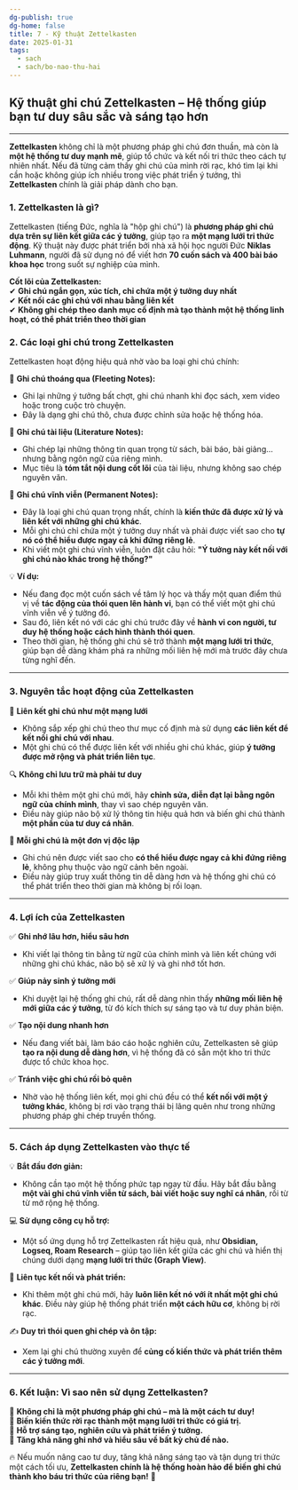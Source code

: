 ```yaml
---
dg-publish: true
dg-home: false
title: 7 - Kỹ thuật Zettelkasten
date: 2025-01-31
tags:
  - sach
  - sach/bo-nao-thu-hai
---
```

## **Kỹ thuật ghi chú Zettelkasten – Hệ thống giúp bạn tư duy sâu sắc và sáng tạo hơn**
---

**Zettelkasten** không chỉ là một phương pháp ghi chú đơn thuần, mà còn là **một hệ thống tư duy mạnh mẽ**, giúp tổ chức và kết nối tri thức theo cách tự nhiên nhất. Nếu đã từng cảm thấy ghi chú của mình rời rạc, khó tìm lại khi cần hoặc không giúp ích nhiều trong việc phát triển ý tưởng, thì **Zettelkasten** chính là giải pháp dành cho bạn.

### **1. Zettelkasten là gì?**

Zettelkasten (tiếng Đức, nghĩa là "hộp ghi chú") là **phương pháp ghi chú dựa trên sự liên kết giữa các ý tưởng**, giúp tạo ra **một mạng lưới tri thức động**. Kỹ thuật này được phát triển bởi nhà xã hội học người Đức **Niklas Luhmann**, người đã sử dụng nó để viết hơn **70 cuốn sách và 400 bài báo khoa học** trong suốt sự nghiệp của mình.

**Cốt lõi của Zettelkasten:**  
✔ **Ghi chú ngắn gọn, xúc tích, chỉ chứa một ý tưởng duy nhất**  
✔ **Kết nối các ghi chú với nhau bằng liên kết**  
✔ **Không ghi chép theo danh mục cố định mà tạo thành một hệ thống linh hoạt, có thể phát triển theo thời gian**

### **2. Các loại ghi chú trong Zettelkasten**

Zettelkasten hoạt động hiệu quả nhờ vào ba loại ghi chú chính:

🔹 **Ghi chú thoáng qua (Fleeting Notes):**

- Ghi lại những ý tưởng bất chợt, ghi chú nhanh khi đọc sách, xem video hoặc trong cuộc trò chuyện.
- Đây là dạng ghi chú thô, chưa được chỉnh sửa hoặc hệ thống hóa.

🔹 **Ghi chú tài liệu (Literature Notes):**

- Ghi chép lại những thông tin quan trọng từ sách, bài báo, bài giảng… nhưng bằng ngôn ngữ của riêng mình.
- Mục tiêu là **tóm tắt nội dung cốt lõi** của tài liệu, nhưng không sao chép nguyên văn.

🔹 **Ghi chú vĩnh viễn (Permanent Notes):**

- Đây là loại ghi chú quan trọng nhất, chính là **kiến thức đã được xử lý và liên kết với những ghi chú khác**.
- Mỗi ghi chú chỉ chứa một ý tưởng duy nhất và phải được viết sao cho **tự nó có thể hiểu được ngay cả khi đứng riêng lẻ**.
- Khi viết một ghi chú vĩnh viễn, luôn đặt câu hỏi: **"Ý tưởng này kết nối với ghi chú nào khác trong hệ thống?"**

💡 **Ví dụ:**

- Nếu đang đọc một cuốn sách về tâm lý học và thấy một quan điểm thú vị về **tác động của thói quen lên hành vi**, bạn có thể viết một ghi chú vĩnh viễn về ý tưởng đó.
- Sau đó, liên kết nó với các ghi chú trước đây về **hành vi con người, tư duy hệ thống hoặc cách hình thành thói quen**.
- Theo thời gian, hệ thống ghi chú sẽ trở thành **một mạng lưới tri thức**, giúp bạn dễ dàng khám phá ra những mối liên hệ mới mà trước đây chưa từng nghĩ đến.

---

### **3. Nguyên tắc hoạt động của Zettelkasten**

🔗 **Liên kết ghi chú như một mạng lưới**

- Không sắp xếp ghi chú theo thư mục cố định mà sử dụng **các liên kết để kết nối ghi chú với nhau**.
- Một ghi chú có thể được liên kết với nhiều ghi chú khác, giúp **ý tưởng được mở rộng và phát triển liên tục**.

🔍 **Không chỉ lưu trữ mà phải tư duy**

- Mỗi khi thêm một ghi chú mới, hãy **chỉnh sửa, diễn đạt lại bằng ngôn ngữ của chính mình**, thay vì sao chép nguyên văn.
- Điều này giúp não bộ xử lý thông tin hiệu quả hơn và biến ghi chú thành **một phần của tư duy cá nhân**.

📑 **Mỗi ghi chú là một đơn vị độc lập**

- Ghi chú nên được viết sao cho **có thể hiểu được ngay cả khi đứng riêng lẻ**, không phụ thuộc vào ngữ cảnh bên ngoài.
- Điều này giúp truy xuất thông tin dễ dàng hơn và hệ thống ghi chú có thể phát triển theo thời gian mà không bị rối loạn.

---

### **4. Lợi ích của Zettelkasten**

✅ **Ghi nhớ lâu hơn, hiểu sâu hơn**

- Khi viết lại thông tin bằng từ ngữ của chính mình và liên kết chúng với những ghi chú khác, não bộ sẽ xử lý và ghi nhớ tốt hơn.

✅ **Giúp nảy sinh ý tưởng mới**

- Khi duyệt lại hệ thống ghi chú, rất dễ dàng nhìn thấy **những mối liên hệ mới giữa các ý tưởng**, từ đó kích thích sự sáng tạo và tư duy phản biện.

✅ **Tạo nội dung nhanh hơn**

- Nếu đang viết bài, làm báo cáo hoặc nghiên cứu, Zettelkasten sẽ giúp **tạo ra nội dung dễ dàng hơn**, vì hệ thống đã có sẵn một kho tri thức được tổ chức khoa học.

✅ **Tránh việc ghi chú rồi bỏ quên**

- Nhờ vào hệ thống liên kết, mọi ghi chú đều có thể **kết nối với một ý tưởng khác**, không bị rơi vào trạng thái bị lãng quên như trong những phương pháp ghi chép truyền thống.

---

### **5. Cách áp dụng Zettelkasten vào thực tế**

💡 **Bắt đầu đơn giản:**

- Không cần tạo một hệ thống phức tạp ngay từ đầu. Hãy bắt đầu bằng **một vài ghi chú vĩnh viễn từ sách, bài viết hoặc suy nghĩ cá nhân**, rồi từ từ mở rộng hệ thống.

💻 **Sử dụng công cụ hỗ trợ:**

- Một số ứng dụng hỗ trợ Zettelkasten rất hiệu quả, như **Obsidian, Logseq, Roam Research** – giúp tạo liên kết giữa các ghi chú và hiển thị chúng dưới dạng **mạng lưới tri thức (Graph View)**.

🔄 **Liên tục kết nối và phát triển:**

- Khi thêm một ghi chú mới, hãy **luôn liên kết nó với ít nhất một ghi chú khác**. Điều này giúp hệ thống phát triển **một cách hữu cơ**, không bị rời rạc.

✍️ **Duy trì thói quen ghi chép và ôn tập:**

- Xem lại ghi chú thường xuyên để **củng cố kiến thức và phát triển thêm các ý tưởng mới**.

---

### **6. Kết luận: Vì sao nên sử dụng Zettelkasten?**

📌 **Không chỉ là một phương pháp ghi chú – mà là một cách tư duy!**  
📌 **Biến kiến thức rời rạc thành một mạng lưới tri thức có giá trị.**  
📌 **Hỗ trợ sáng tạo, nghiên cứu và phát triển ý tưởng.**  
📌 **Tăng khả năng ghi nhớ và hiểu sâu về bất kỳ chủ đề nào.**

🔥 Nếu muốn nâng cao tư duy, tăng khả năng sáng tạo và tận dụng tri thức một cách tối ưu, **Zettelkasten chính là hệ thống hoàn hảo để biến ghi chú thành kho báu tri thức của riêng bạn!** 🚀